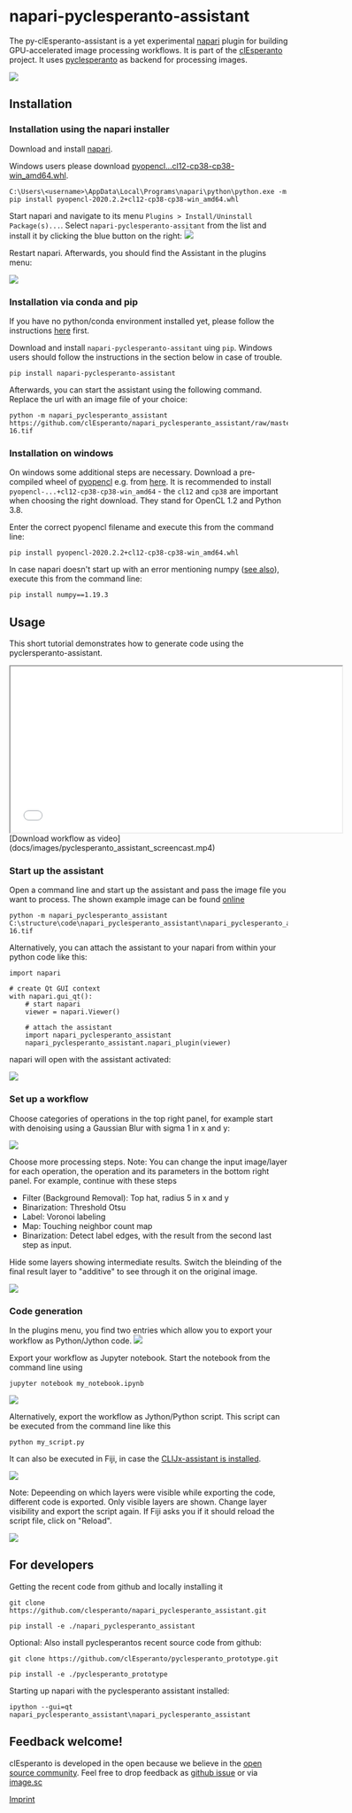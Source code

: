 # napari-pyclesperanto-assistant
The py-clEsperanto-assistant is a yet experimental [napari](https://github.com/napari/napari) plugin for building GPU-accelerated image processing workflows. 
It is part of the [clEsperanto](http://clesperanto.net) project. 
It uses [pyclesperanto](https://github.com/clEsperanto/pyclesperanto_prototype) as backend for processing images.

![](https://github.com/haesleinhuepf/pyclesperanto_assistant/raw/master/docs/images/screenshot.png)

## Installation
### Installation using the napari installer

Download and install [napari](https://github.com/napari/napari/releases/tag/v0.4.3).

Windows users please download [pyopencl...cl12-cp38-cp38-win_amd64.whl](https://www.lfd.uci.edu/~gohlke/pythonlibs/#pyopencl).
```
C:\Users\<username>\AppData\Local\Programs\napari\python\python.exe -m pip install pyopencl-2020.2.2+cl12-cp38-cp38-win_amd64.whl
```

Start napari and navigate to its menu `Plugins > Install/Uninstall Package(s)...`. Select `napari-pyclesperanto-assitant` from the list and install it by clicking the blue button on the right:
![](docs/images/screenshot_installer.png)

Restart napari. Afterwards, you should find the Assistant in the plugins menu:

![](docs/images/screenshot_menu.png)

### Installation via conda and pip
If you have no python/conda environment installed yet, please follow the instructions [here](https://mpicbg-scicomp.github.io/ipf_howtoguides/guides/Python_Conda_Environments) first.

Download and install `napari-pyclesperanto-assitant` uing `pip`. Windows users should follow the instructions in the section below in case of trouble.

```
pip install napari-pyclesperanto-assistant
```

Afterwards, you can start the assistant using the following command. Replace the url with an image file of your choice:
```
python -m napari_pyclesperanto_assistant https://github.com/clEsperanto/napari_pyclesperanto_assistant/raw/master/napari_pyclesperanto_assistant/data/CalibZAPWfixed_000154_max-16.tif
```

### Installation on windows
On windows some additional steps are necessary. Download a pre-compiled wheel of [pyopencl](https://documen.tician.de/pyopencl/) e.g. from [here](https://www.lfd.uci.edu/~gohlke/pythonlibs/#pyopencl). 
It is recommended to install `pyopencl-...+cl12-cp38-cp38-win_amd64` - the `cl12` and `cp38` are important when choosing the right download. They stand for OpenCL 1.2 and Python 3.8.

Enter the correct pyopencl filename and execute this from the command line:
```
pip install pyopencl-2020.2.2+cl12-cp38-cp38-win_amd64.whl
```

In case napari doesn't start up with an error mentioning numpy ([see also](https://github.com/napari/napari/issues/2022)), execute this from the command line:
```
pip install numpy==1.19.3
```

## Usage
This short tutorial demonstrates how to generate code using the pyclersperanto-assistant. 

<iframe src="docs/images/pyclesperanto_assistant_screencast.mp4" width="600" height="300"></iframe>
[Download workflow as video](docs/images/pyclesperanto_assistant_screencast.mp4)

### Start up the assistant
Open a command line and start up the assistant and pass the image file you want to process. The shown example image can be found [online](https://github.com/clEsperanto/napari_pyclesperanto_assistant/blob/master/napari_pyclesperanto_assistant/data/CalibZAPWfixed_000154_max-16.tif)

```
python -m napari_pyclesperanto_assistant C:\structure\code\napari_pyclesperanto_assistant\napari_pyclesperanto_assistant\data\CalibZAPWfixed_000154_max-16.tif
```

Alternatively, you can attach the assistant to your napari from within your python code like this:
```
import napari

# create Qt GUI context
with napari.gui_qt():
    # start napari
    viewer = napari.Viewer()

    # attach the assistant
    import napari_pyclesperanto_assistant
    napari_pyclesperanto_assistant.napari_plugin(viewer)
```

napari will open with the assistant activated:

![](docs/images/screenshot_1.png)

### Set up a workflow

Choose categories of operations in the top right panel, for example start with denoising using a Gaussian Blur with sigma 1 in x and y:

![](docs/images/screenshot_2.png)

Choose more processing steps. Note: You can change the input image/layer for each operation, the operation and its parameters in the bottom right panel.
For example, continue with these steps
* Filter (Background Removal): Top hat, radius 5 in x and y
* Binarization: Threshold Otsu
* Label: Voronoi labeling 
* Map: Touching neighbor count map
* Binarization: Detect label edges, with the result from the second last step as input.

Hide some layers showing intermediate results. Switch the bleinding of the final result layer to "additive" to see through it on the original image.

![](docs/images/screenshot_3.png)

### Code generation
In the plugins menu, you find two entries which allow you to export your workflow as Python/Jython code.
![](docs/images/screenshot_4.png)

Export your workflow as Jupyter notebook. Start the notebook from the command line using
```
jupyter notebook my_notebook.ipynb
```
![](docs/images/screenshot_5.png)

Alternatively, export the workflow as Jython/Python script. This script can be executed from the command line like this
```
python my_script.py
```

It can also be executed in Fiji, in case the [CLIJx-assistant is installed](https://clij.github.io/assistant/installation).

![](docs/images/screenshot_6.png)

Note: Depeending on which layers were visible while exporting the code, different code is exported. 
Only visible layers are shown. 
Change layer visibility and export the script again. 
If Fiji asks you if it should reload the script file, click on "Reload".

![](docs/images/screenshot_7.png)

## For developers

Getting the recent code from github and locally installing it
```
git clone https://github.com/clesperanto/napari_pyclesperanto_assistant.git

pip install -e ./napari_pyclesperanto_assistant
```

Optional: Also install pyclesperantos recent source code from github:
```
git clone https://github.com/clEsperanto/pyclesperanto_prototype.git

pip install -e ./pyclesperanto_prototype
```

Starting up napari with the pyclesperanto assistant installed:
```
ipython --gui=qt napari_pyclesperanto_assistant\napari_pyclesperanto_assistant
```

## Feedback welcome!
clEsperanto is developed in the open because we believe in the [open source community](https://clij.github.io/clij2-docs/community_guidelines). Feel free to drop feedback as [github issue](https://github.com/clEsperanto/pyclesperanto_prototype/issues) or via [image.sc](https://image.sc)

[Imprint](https://clesperanto.github.io/imprint)
